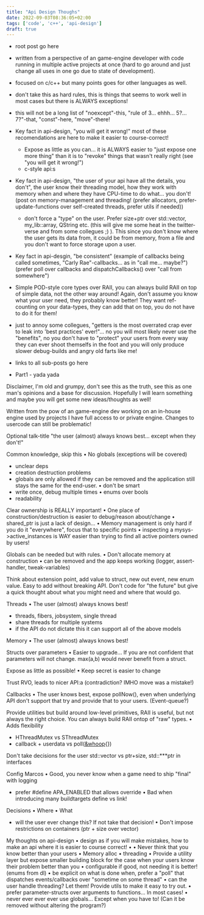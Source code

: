 ```yaml
---
title: "Api Design Thoughs"
date: 2022-09-03T08:36:05+02:00
tags: ['code', 'c++', 'api-design']
draft: true
---
```


* root post go here
* written from a perspective of an game-engine developer with code running in multiple active projects at once (hard to go around and just change all uses in one go due to state of development).
* focused on c/c++ but many points goes for other languages as well.

* don't take this as hard rules, this is things that seems to work well in most cases but there is ALWAYS exceptions!

* this will not be a long list of "noexcept"-this, "rule of 3... ehhh... 5?... 7?"-that, "const"-here, "move"-there!

* Key fact in api-design, "you will get it wrong!" most of these recomendations are here to make it easier to course-correct!
    * Expose as little as you can... it is ALWAYS easier to "just expose one more thing" than it is to "revoke" things that wasn't really right (see "you will get it wrong!")
    * c-style api:s

* Key fact in api-design, "the user of your api have all the details, you don't", the user know their threading model, how they work with memory when and where they have CPU-time to do what... you don't! (post on memory-management and threading! (prefer allocators, prefer-update-functions over self-created threads, prefer utils if needed))
    * don't force a "type" on the user. Prefer size+ptr over std::vector, my_lib::array, QString etc. (this will give me some heat in the twitter-verse and from some collegues ;) ). This since you don't know where the user gets its data from, it could be from memory, from a file and you don't want to force storage upon a user.
* Key fact in api-desgin, "be consistent" (example of callbacks being called sometimes, "Carly Rae"-callbacks... as in "call me... maybe?") (prefer poll over callbacks and dispatchCallbacks() over "call from somewhere")

* Simple POD-style core types over RAII, you can always build RAII on top of simple data, not the other way around! Again, don't assume you know what your user need, they probably know better! They want ref-counting on your data-types, they can add that on top, you do not have to do it for them!

* just to annoy some collegues, "getters is the most overrated crap ever to leak into 'best practices' ever!"... no you will most likely never use the "benefits", no you don't have to "protect" your users from every way they can ever shoot themselfs in the foot and you will only produce slower debug-builds and angry old farts like me!

* links to all sub-posts go here
* Part1 - yada yada


Disclaimer, I'm old and grumpy, don't see this as the truth, see this as one man's opinions and a base for discussion. Hopefully I will learn something and maybe you will get some new ideas/thoughts as well!

Written from the pow of an game-engine dev working on an in-house engine used by projects I have full access to or private engine. Changes to usercode can still be problematic!

Optional talk-title "the user (almost) always knows best... except when they don't!"

Common knowledge, skip this
• No globals (exceptions will be covered)
  - unclear deps
  - creation destruction problems
  - globals are only allowed if they can be removed and the application still stays the same for the end-user.
• don't be smart
  - write once, debug multiple times
• enums over bools
  - readability

Clear ownership is REALLY important!
• One place of construction/destruction is easier to debug/reason about/change
• shared_ptr is just a lack of design...
• Memory management is only hard if you do it "everywhere", focus that to specific points
• inspecting a mysys->active_instances is WAY easier than trying to find all active pointers owned by users!

Globals can be needed but with rules.
• Don't allocate memory at construction
• can be removed and the app keeps working (logger, assert-handler, tweak-variables)

Think about extension point, add value to struct, new out event, new enum value. Easy to add without breaking API.
Don't code for "the future" but give a quick thought about what you might need and where that would go.

Threads
• The user (almost) always knows best!
  - threads, fibers, jobsystem, single thread
  - share threads for multiple systems
  - if the API do not dictate this it can support all of the above models

Memory
• The user (almost) always knows best!

Structs over parameters
• Easier to upgrade... If you are not confident that parameters will not change. max(a,b) would never benefit from a struct.

Expose as little as possible!
• Keep secret is easier to change

Trust RVO, leads to nicer API:a (contradiction? IMHO move was a mistake!)

Callbacks
• The user knows best, expose pollNow(), even when underlying API don't support that try and provide that to your users. (Event-queue?)

Provide utilities but build around low-level primitives, RAII is useful, but not always the right choice. You can always build RAII ontop of "raw" types.
• Adds flexibility
  - HThreadMutex vs SThreadMutex
  - callback + userdata vs poll([&whoop](){})

Don't take decisions for the user std::vector vs ptr+size, std::***ptr in interfaces

Config Marcos
• Good, you never know when a game need to ship "final" with logging
   - prefer #define APA_ENABLED that allows override
 • Bad when introducing many buildtargets define vs link!

Decisions
• Where
• What
  - will the user ever change this? If not take that decision!
• Don't impose restrictions on containers (ptr + size over vector)

My thoughts on api-design
  • design as if you will make mistakes, how to make an api where it is easier to course correct!
  •   • Never think that you know better than your users
    • Memory alloc
    • threading
  • Provide a utility layer but expose smaller building block for the case when your users know their problem better than you
  • configurable if good, not needing it is better! (enums from dl)
  • be explicit on what is done when, prefer a "poll" that dispatches events/callbacks over "sometime on some thread"
  • can the user handle threading? Let them! Provide utils to make it easy to try out.
  • prefer parameter-structs over arguments to functions... In most cases!
  • never ever ever ever use globals... Except when you have to! (Can it be removed without altering the program?)
